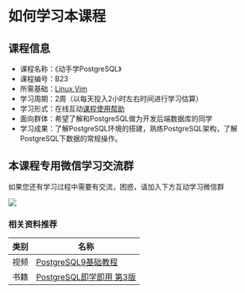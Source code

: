 # 如何学习本课程

## 课程信息

- 课程名称：《动手学PostgreSQL》
- 课程编号：B23
- 所需基础：[Linux](/linux),[Vim](/vim)
- 学习周期：2周（以每天投入2小时左右时间进行学习估算）
- 学习形式：在线互动[课程使用帮助](/aboutus/help.html)
- 面向群体：希望了解和PostgreSQL做为开发后端数据库的同学
- 学习成果：了解PostgreSQL环境的搭建，熟练PostgreSQL架构，了解PostgreSQL下数据的常规操作。

## 本课程专用微信学习交流群 

如果您还有学习过程中需要有交流，困惑，请加入下方互动学习微信群

![](./images/qrcode.jpg)

### 相关资料推荐

| 类别 | 名称                                                         |
| ---- | ------------------------------------------------------------ |
| 视频 | [PostgreSQL9基础教程](https://www.bilibili.com/video/BV1g4411W7hh) |
| 书籍 | [PostgreSQL即学即用 第3版](https://item.jd.com/12471011.html) |
